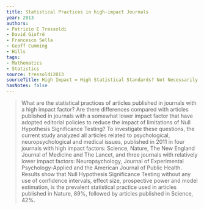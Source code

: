 ```yaml
---
title: Statistical Practices in high-impact Journals
year: 2013
authors:
- Patrizio E Tressoldi
- David Giofré
- Francesco Sella
- Geoff Cumming
- Hills
tags:
- Mathematics
- Statistics
source: tressoldi2013
sourceTitle: High Impact = High Statistical Standards? Not Necessarily so
hasNotes: false
---
```


> What are the statistical practices of articles published in journals with a high impact factor?
> Are there differences compared with articles published in journals with a somewhat lower impact factor
>   that have adopted editorial policies to reduce the impact of limitations of Null Hypothesis Significance Testing?
> To investigate these questions, the current study analyzed all articles related to
>   psychological, neuropsychological and medical issues,
>   published in 2011 in four journals with high impact factors:
>   Science, Nature, The New England Journal of Medicine and The Lancet,
>   and three journals with relatively lower impact factors:
>   Neuropsychology, Journal of Experimental Psychology-Applied and the American Journal of Public Health.
> Results show that Null Hypothesis Significance Testing without any use of
>   confidence intervals, effect size, prospective power and model estimation,
>   is the prevalent statistical practice used in articles published in Nature, 89%,
>   followed by articles published in Science, 42%.
